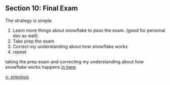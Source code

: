 ## Section 10: Final Exam

The strategy is simple.

1. Learn more things about snowflake to pass the exam. (good for personal dev as well)
1. Take prep the exam
1. Correct my understanding about how snowflake works
1. repeat

taking the prep exam and correcting my understanding about how snowflake works happens [in here](exam_prep_corrections/README.md).

[<- previous](../README.md)